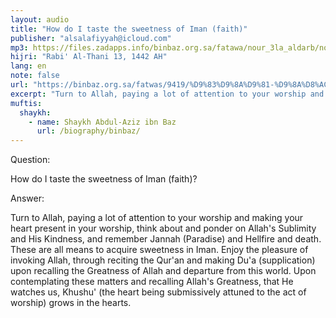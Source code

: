 ```yaml
---
layout: audio
title: "How do I taste the sweetness of Iman (faith)"
publisher: "alsalafiyyah@icloud.com"
mp3: https://files.zadapps.info/binbaz.org.sa/fatawa/nour_3la_aldarb/nour_291/29122.mp3
hijri: "Rabi' Al-Thani 13, 1442 AH"
lang: en
note: false
url: "https://binbaz.org.sa/fatwas/9419/%D9%83%D9%8A%D9%81-%D9%8A%D8%AC%D8%AF-%D8%A7%D9%84%D9%85%D8%B3%D9%84%D9%85-%D8%AD%D9%84%D8%A7%D9%88%D8%A9-%D8%A7%D9%84%D8%A7%D9%8A%D9%85%D8%A7%D9%86"
excerpt: "Turn to Allah, paying a lot of attention to your worship and making your heart present in your worship, think about and ponder on Allah's Sublimity and His Kindness, and remember Jannah (Paradise) and Hellfire and death."
muftis:
  shaykh: 
    - name: Shaykh Abdul-Aziz ibn Baz
      url: /biography/binbaz/
---
```


Question: 

How do I taste the sweetness of Iman (faith)?

Answer: 

Turn to Allah, paying a lot of attention to your worship and making your heart present in your worship, think about and ponder on Allah's Sublimity and His Kindness, and remember Jannah (Paradise) and Hellfire and death. These are all means to acquire sweetness in Iman. Enjoy the pleasure of invoking Allah, through reciting the Qur'an and making Du'a (supplication) upon recalling the Greatness of Allah and departure from this world. Upon contemplating these matters and recalling Allah's Greatness, that He watches us, Khushu' (the heart being submissively attuned to the act of worship) grows in the hearts.
